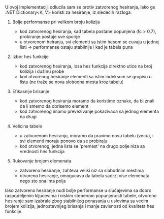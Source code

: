 U ovoj implementaciji odlucila sam se protiv zatvorenog hesiranja, iako ge .NET Dictionary<K, V> koristi za hesiranje, iz sledecih razloga:

1. Bolje performanse pri velikom broju kolizija
    * kod zatvorenog hesiranja, kad tabela postane popunjena (fc > 0.7), probiranje postaje sve sporije
    * u otvorenom heiranju, svi elementi sa istim hesom se cuvaju u jednoj listi => performanse ostaju stabilnije i kad je tabela puna

2. Izbor hes funkcije
    * kod zatvorenog hesiranja, losa hes funkcija direktno utice na broj kolizija i dužinu probe
    * kod otvorenog hesiranje elementi sa istim indeksom se grupisu u listu (ne traže se nova slobodna mesta kroz tabelu)

3. Efikasnije brisanje
    *  kod zatvorenog hesiranja moramo da koristimo oznake, da bi znali da li smemo da obrisemo element
    * kod zatvorenog imamo prevezivanje pokazivaca sa jednog elementa na drugi

4. Velicina tabele
    * u zatvorenom hesiranju, moramo da pravimo novu tabelu (vecu), i svi elementi moraju ponovo da se probiraju
    * kod otvorenog, jedna lista se 'premest' na drugo polje niza sa vrednosti hes funkcija

5. Rukovanje brojem elemenata
    * zatvoreno hesiranje, zahteva veliki niz sa slobodnim mestima
    * otvoreno hesiranje, omogucava da tabela sadrzi vise elemenata nego sto ona ima polja

Iako zatvoreno hesiranje nudi bolje performanse u slučajevima sa dobro raspodeljenim kljucevima i niskim stepenom popunjenosti tabele, otvoreno hesiranje sam izabrala zbog stabilnijeg ponasanja u uslovima sa vecim brojem kolizija, jednostavnijeg brisanja i manje zavisnosti od kvaliteta hes funkcije.